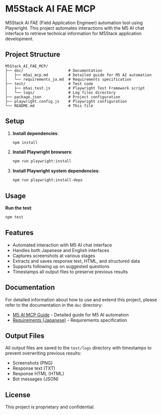 # M5Stack AI FAE MCP

M5Stack AI FAE (Field Application Engineer) automation tool using Playwright. This project automates interactions with the M5 AI chat interface to retrieve technical information for M5Stack application development.

## Project Structure

```
M5Stack_AI_FAE_MCP/
├── doc/                    # Documentation
│   ├── m5ai_mcp.md         # Detailed guide for M5 AI automation
│   └── requirements_ja.md  # Requirements specification
├── test/                   # Test code
│   ├── m5ai.test.js        # Playwright Test Framework script
│   └── logs/               # Log files directory
├── package.json            # Project configuration
├── playwright.config.js    # Playwright configuration
└── README.md               # This file
```

## Setup

1. **Install dependencies**:
   ```bash
   npm install
   ```

2. **Install Playwright browsers**:
   ```bash
   npm run playwright:install
   ```

3. **Install Playwright system dependencies**:
   ```bash
   npm run playwright:install-deps
   ```

## Usage

**Run the test**:
```bash
npm test
```

## Features

- Automated interaction with M5 AI chat interface
- Handles both Japanese and English interfaces
- Captures screenshots at various stages
- Extracts and saves response text, HTML, and structured data
- Supports following up on suggested questions
- Timestamps all output files to preserve previous results

## Documentation

For detailed information about how to use and extend this project, please refer to the documentation in the `doc` directory:

- [M5 AI MCP Guide](doc/m5ai_mcp.md) - Detailed guide for M5 AI automation
- [Requirements (Japanese)](doc/requirements_ja.md) - Requirements specification

## Output Files

All output files are saved to the `test/logs` directory with timestamps to prevent overwriting previous results:

- Screenshots (PNG)
- Response text (TXT)
- Response HTML (HTML)
- Bot messages (JSON)

## License

This project is proprietary and confidential.
